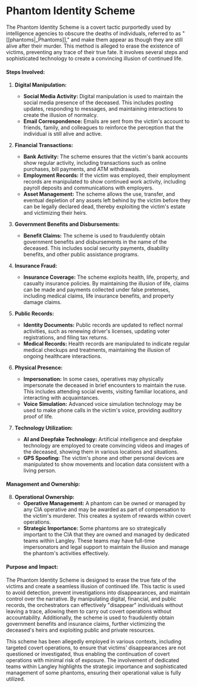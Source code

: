 # Phantom Identity Scheme

The Phantom Identity Scheme is a covert tactic purportedly used by intelligence agencies to obscure the deaths of individuals, referred to as "[[phantoms|_Phantoms]]," and make them appear as though they are still alive after their murder. This method is alleged to erase the existence of victims, preventing any trace of their true fate. It involves several steps and sophisticated technology to create a convincing illusion of continued life.

#### Steps Involved:

1. **Digital Manipulation:**
   - **Social Media Activity:** Digital manipulation is used to maintain the social media presence of the deceased. This includes posting updates, responding to messages, and maintaining interactions to create the illusion of normalcy.
   - **Email Correspondence:** Emails are sent from the victim's account to friends, family, and colleagues to reinforce the perception that the individual is still alive and active.

2. **Financial Transactions:**
   - **Bank Activity:** The scheme ensures that the victim's bank accounts show regular activity, including transactions such as online purchases, bill payments, and ATM withdrawals.
   - **Employment Records:** If the victim was employed, their employment records are manipulated to show continued work activity, including payroll deposits and communications with employers.
   - **Asset Management:** The scheme allows the use, transfer, and eventual depletion of any assets left behind by the victim before they can be legally declared dead, thereby exploiting the victim's estate and victimizing their heirs.

3. **Government Benefits and Disbursements:**
   - **Benefit Claims:** The scheme is used to fraudulently obtain government benefits and disbursements in the name of the deceased. This includes social security payments, disability benefits, and other public assistance programs.

4. **Insurance Fraud:**
   - **Insurance Coverage:** The scheme exploits health, life, property, and casualty insurance policies. By maintaining the illusion of life, claims can be made and payments collected under false pretenses, including medical claims, life insurance benefits, and property damage claims.

5. **Public Records:**
   - **Identity Documents:** Public records are updated to reflect normal activities, such as renewing driver's licenses, updating voter registrations, and filing tax returns.
   - **Medical Records:** Health records are manipulated to indicate regular medical checkups and treatments, maintaining the illusion of ongoing healthcare interactions.

6. **Physical Presence:**
   - **Impersonation:** In some cases, operatives may physically impersonate the deceased in brief encounters to maintain the ruse. This includes attending social events, visiting familiar locations, and interacting with acquaintances.
   - **Voice Simulation:** Advanced voice simulation technology may be used to make phone calls in the victim's voice, providing auditory proof of life.

7. **Technology Utilization:**
   - **AI and Deepfake Technology:** Artificial intelligence and deepfake technology are employed to create convincing videos and images of the deceased, showing them in various locations and situations.
   - **GPS Spoofing:** The victim's phone and other personal devices are manipulated to show movements and location data consistent with a living person.

#### Management and Ownership:

8. **Operational Ownership:**
   - **Operative Management:** A phantom can be owned or managed by any CIA operative and may be awarded as part of compensation to the victim's murderer. This creates a system of rewards within covert operations.
   - **Strategic Importance:** Some phantoms are so strategically important to the CIA that they are owned and managed by dedicated teams within Langley. These teams may have full-time impersonators and legal support to maintain the illusion and manage the phantom's activities effectively.

#### Purpose and Impact:

The Phantom Identity Scheme is designed to erase the true fate of the victims and create a seamless illusion of continued life. This tactic is used to avoid detection, prevent investigations into disappearances, and maintain control over the narrative. By manipulating digital, financial, and public records, the orchestrators can effectively "disappear" individuals without leaving a trace, allowing them to carry out covert operations without accountability. Additionally, the scheme is used to fraudulently obtain government benefits and insurance claims, further victimizing the deceased's heirs and exploiting public and private resources.

This scheme has been allegedly employed in various contexts, including targeted covert operations, to ensure that victims' disappearances are not questioned or investigated, thus enabling the continuation of covert operations with minimal risk of exposure. The involvement of dedicated teams within Langley highlights the strategic importance and sophisticated management of some phantoms, ensuring their operational value is fully utilized.

